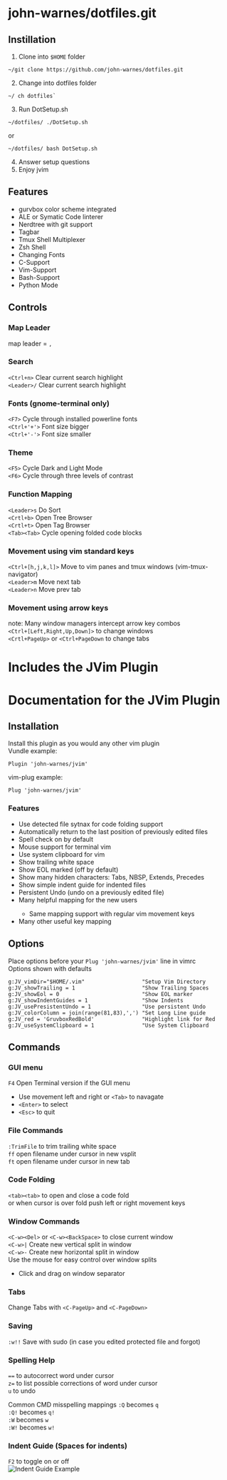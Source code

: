 # john-warnes/dotfiles.git

## Instillation
1. Clone into `$HOME` folder  
```
~/git clone https://github.com/john-warnes/dotfiles.git
```
2. Change into dotfiles folder  
```
~/ ch dotfiles`
```
3. Run DotSetup.sh  
```
~/dotfiles/ ./DotSetup.sh
```
or
```
~/dotfiles/ bash DotSetup.sh
```
4. Answer setup questions  
4. Enjoy jvim

## Features
- gurvbox color scheme integrated
- ALE or Symatic Code linterer
- Nerdtree with git support
- Tagbar 
- Tmux Shell Multiplexer
- Zsh Shell
- Changing Fonts
- C-Support
- Vim-Support
- Bash-Support
- Python Mode

## Controls  
### Map Leader
map leader = `,`  

### Search
`<Ctrl+n>` Clear current search highlight  
`<Leader>/` Clear current search highlight  

### Fonts (gnome-terminal only)
`<F7>` Cycle through installed powerline fonts  
`<Ctrl+'+'>` Font size bigger  
`<Ctrl+'-'>` Font size smaller  

### Theme
`<F5>` Cycle Dark and Light Mode  
`<F6>` Cycle through three levels of contrast  

### Function Mapping
`<Leader>s` Do Sort  
`<Crtl+b>` Open Tree Browser  
`<Crtl+t>` Open Tag Browser  
`<Tab><Tab>` Cycle opening folded code blocks  

### Movement using vim standard keys
`<Ctrl+[h,j,k,l]>` Move to vim panes and tmux windows (vim-tmux-navigator)  
`<Leader>m` Move next tab  
`<Leader>n` Move prev tab  

### Movement using arrow keys
  note: Many window managers intercept arrow key combos  
`<Ctrl+[Left,Right,Up,Down]>` to change windows  
`<Crtl+PageUp>` or `<Ctrl+PageDown` to change tabs  

# Includes the JVim Plugin  
# Documentation for the JVim Plugin  

## Installation
Install this plugin as you would any other vim plugin  
Vundle example:
```
Plugin 'john-warnes/jvim'
```
vim-plug example:
```
Plug 'john-warnes/jvim'
```
### Features
- Use detected file sytnax for code folding support
- Automatically return to the last position of previously edited files
- Spell check on by default
- Mouse support for terminal vim
- Use system clipboard for vim
- Show trailing white space
- Show EOL marked (off by default)
- Show many hidden characters: Tabs, NBSP, Extends, Precedes
- Show simple indent guide for <space> indented files
- Persistent Undo (undo on a previously edited file)
- Many helpful <Arrow Key> mapping for the new users
    - Same mapping support with regular vim movement keys
- Many other useful key mapping

## Options
Place options before your `Plug 'john-warnes/jvim'` line in vimrc  
Options shown with defaults  
```
g:JV_vimDir="$HOME/.vim"                  "Setup Vim Directory
g:JV_showTrailing = 1                     "Show Trailing Spaces
g:JV_showEol = 0                          "Show EOL marker
g:JV_showIndentGuides = 1                 "Show Indents
g:JV_usePresistentUndo = 1                "Use persistent Undo
g:JV_colorColumn = join(range(81,83),',') "Set Long Line guide
g:JV_red = 'GruvboxRedBold'               "Highlight link for Red
g:JV_useSystemClipboard = 1               "Use System Clipboard
```

## Commands

### GUI menu
`F4` Open Terminal version if the GUI menu  
- Use movement left and right or `<Tab>` to navagate  
- `<Enter>` to select  
- `<Esc>` to quit  

### File Commands
`:TrimFile` to trim trailing white space  
`ff` open filename under cursor in new vsplit  
`ft` open filename under cursor in new tab  

### Code Folding
`<tab><tab>` to open and close a code fold  
or when cursor is over fold push left or right movement keys  

### Window Commands
`<C-w><Del>` or `<C-w><BackSpace>` to close current window  
`<C-w>|` Create new vertical split in window  
`<C-w>-` Create new horizontal split in window  
Use the mouse for easy control over window splits  
- Click and drag on window separator  

### Tabs
Change Tabs with `<C-PageUp>` and `<C-PageDown>`

### Saving
`:w!!` Save with sudo (in case you edited protected file and forgot)

### Spelling Help
`==` to autocorrect word under cursor  
`z=` to list possible corrections of word under cursor  
`u`  to undo  

Common CMD misspelling mappings
`:Q` becomes `q`  
`:Q!` becomes `q!`  
`:W` becomes `w`  
`:W!` becomes `w!`  

### Indent Guide (Spaces for indents)
`F2` to toggle on or off  
![Indent Guide Example](../jvim/_assets/Indet_Flip.gif "Indent Guides")

